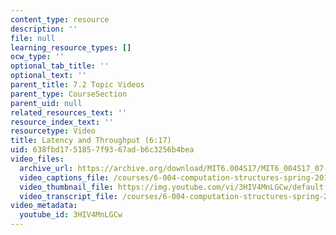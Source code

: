 ```yaml
---
content_type: resource
description: ''
file: null
learning_resource_types: []
ocw_type: ''
optional_tab_title: ''
optional_text: ''
parent_title: 7.2 Topic Videos
parent_type: CourseSection
parent_uid: null
related_resources_text: ''
resource_index_text: ''
resourcetype: Video
title: Latency and Throughput (6:17)
uid: 638fbd17-5185-7f93-67ad-b6c3256b4bea
video_files:
  archive_url: https://archive.org/download/MIT6.004S17/MIT6_004S17_07-02-01_300k.mp4
  video_captions_file: /courses/6-004-computation-structures-spring-2017/e36129825029582c89e15e16a056cd07_3HIV4MnLGCw.vtt
  video_thumbnail_file: https://img.youtube.com/vi/3HIV4MnLGCw/default.jpg
  video_transcript_file: /courses/6-004-computation-structures-spring-2017/6625d290566fa0dd6ed14bedbf5984fd_3HIV4MnLGCw.pdf
video_metadata:
  youtube_id: 3HIV4MnLGCw
---
```


